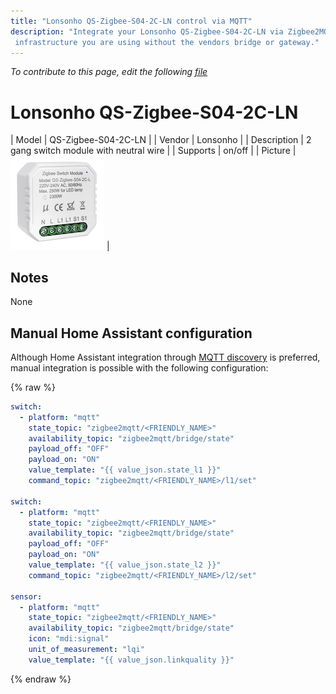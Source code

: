 ```yaml
---
title: "Lonsonho QS-Zigbee-S04-2C-LN control via MQTT"
description: "Integrate your Lonsonho QS-Zigbee-S04-2C-LN via Zigbee2MQTT with whatever smart home
 infrastructure you are using without the vendors bridge or gateway."
---
```


*To contribute to this page, edit the following
[file](https://github.com/Koenkk/zigbee2mqtt.io/blob/master/docs/devices/QS-Zigbee-S04-2C-LN.md)*

# Lonsonho QS-Zigbee-S04-2C-LN

| Model | QS-Zigbee-S04-2C-LN  |
| Vendor  | Lonsonho  |
| Description | 2 gang switch module with neutral wire |
| Supports | on/off |
| Picture | ![Lonsonho QS-Zigbee-S04-2C-LN](../images/devices/QS-Zigbee-S04-2C-LN.jpg) |

## Notes

None

## Manual Home Assistant configuration
Although Home Assistant integration through [MQTT discovery](../integration/home_assistant) is preferred,
manual integration is possible with the following configuration:


{% raw %}
```yaml
switch:
  - platform: "mqtt"
    state_topic: "zigbee2mqtt/<FRIENDLY_NAME>"
    availability_topic: "zigbee2mqtt/bridge/state"
    payload_off: "OFF"
    payload_on: "ON"
    value_template: "{{ value_json.state_l1 }}"
    command_topic: "zigbee2mqtt/<FRIENDLY_NAME>/l1/set"

switch:
  - platform: "mqtt"
    state_topic: "zigbee2mqtt/<FRIENDLY_NAME>"
    availability_topic: "zigbee2mqtt/bridge/state"
    payload_off: "OFF"
    payload_on: "ON"
    value_template: "{{ value_json.state_l2 }}"
    command_topic: "zigbee2mqtt/<FRIENDLY_NAME>/l2/set"

sensor:
  - platform: "mqtt"
    state_topic: "zigbee2mqtt/<FRIENDLY_NAME>"
    availability_topic: "zigbee2mqtt/bridge/state"
    icon: "mdi:signal"
    unit_of_measurement: "lqi"
    value_template: "{{ value_json.linkquality }}"
```
{% endraw %}


